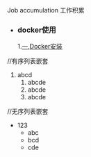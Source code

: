 Job accumulation 工作积累

+ ###  docker使用
	1.[一,Docker安装](https://github.com/Kingserch/Job-accumulation/blob/Docker/docker安装.md)
	
	
	
	
//有序列表嵌套	
1. abcd
    1. abcde
    2. abcde
    3. abcde
	
	
	
	
//无序列表嵌套
+ 123
    + abc
    + bcd
    + cde